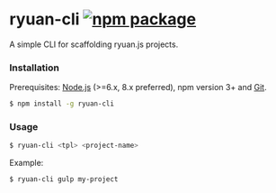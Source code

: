 # ryuan-cli [![npm package](https://img.shields.io/npm/v/ryuan-cli.svg)](https://www.npmjs.com/package/ryuan-cli)

A simple CLI for scaffolding ryuan.js projects.

### Installation

Prerequisites: [Node.js](https://nodejs.org/en/) (>=6.x, 8.x preferred), npm version 3+ and [Git](https://git-scm.com/).

``` bash
$ npm install -g ryuan-cli
```

### Usage

``` bash
$ ryuan-cli <tpl> <project-name>
```

Example:

``` bash
$ ryuan-cli gulp my-project
```
